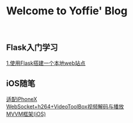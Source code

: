 # Welcome to Yoffie' Blog   

<br>

## Flask入门学习  
[1.使用Flask搭建一个本地web站点](https://yoffieyf.github.io/Yoffie/flask/flask01)  
  
## iOS随笔
[适配iPhoneX](https://yoffieyf.github.io/Yoffie/iOS/iPhoneX适配)  
[WebSocket+h264+VideoToolBox视频解码与播放](https://yoffieyf.github.io/Yoffie/iOS/WebSocket+h264+VideoToolBox)  
[MVVM框架(iOS)](https://yoffieyf.github.io/Yoffie/iOS/MVVM框架(iOS))

